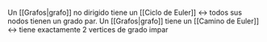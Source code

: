 Un [[Grafos|grafo]] no dirigido tiene un [[Ciclo de Euler]] <-> todos sus nodos tienen un grado par. Un [[Grafos|grafo]] tiene un [[Camino de Euler]] <-> tiene exactamente 2 vertices de grado impar
